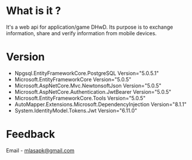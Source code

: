  # What is it ? 

It's a web api for application/game DHwD.
Its purpose is to exchange information, share and verify information from mobile devices.

 # Version 
 * Npgsql.EntityFrameworkCore.PostgreSQL Version="5.0.5.1"
 * Microsoft.EntityFrameworkCore Version="5.0.5" 
 * Microsoft.AspNetCore.Mvc.NewtonsoftJson Version="5.0.5"
 * Microsoft.AspNetCore.Authentication.JwtBearer Version="5.0.5"
 * Microsoft.EntityFrameworkCore.Tools Version="5.0.5"
 * AutoMapper.Extensions.Microsoft.DependencyInjection Version="8.1.1"
 * System.IdentityModel.Tokens.Jwt Version="6.11.0"

 # Feedback
 Email - mlasapk@gmail.com
 


 
